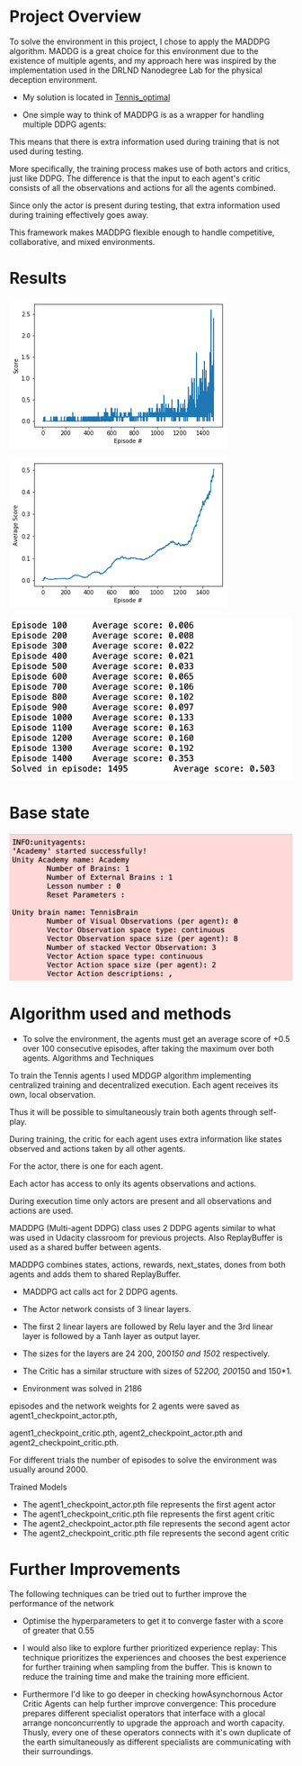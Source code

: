 # Project Overview

To solve the environment in this project, I chose to apply the MADDPG algorithm. MADDG is a great choice for this environment due to the existence of multiple agents, and my approach here was inspired by the implementation used in the DRLND Nanodegree Lab for the physical deception environment. 

- My solution is located in [Tennis_optimal](https://github.com/Pytrader1x/Multi-Agent_Reinforcement/blob/master/Tennis_optimal.ipynb)


- One simple way to think of MADDPG is as a wrapper for handling multiple DDPG agents:

This means that there is extra information used during training that is not used during testing.

More specifically, the training process makes use of both actors and critics, just like DDPG. The difference is that the input to each agent's critic consists of all the observations and actions for all the agents combined.

Since only the actor is present during testing, that extra information used during training effectively goes away.

This framework makes MADDPG flexible enough to handle competitive, collaborative, and mixed environments.

# Results

![](Scores_episodic.png)

![](Average.png)

![](Result_scores.png)


# Base state
![](Base_state.png	)


# Algorithm used and methods

- To solve the environment, the agents must get an average score of +0.5 over 100 consecutive episodes, 
after taking the maximum over both agents. Algorithms and Techniques 

To train the Tennis agents I used MDDGP algorithm implementing centralized training and decentralized execution. 
Each agent receives its own, local observation. 

Thus it will be possible to simultaneously train both agents through self-play. 

During training, the critic for each agent uses extra information like states observed and actions taken by all other agents.

For the actor, there is one for each agent. 

Each actor has access to only its agents observations and actions. 

During execution time only actors are present and all observations and actions are used. 

MADDPG (Multi-agent DDPG) class uses 2 DDPG agents similar to what was used in Udacity classroom 
for previous projects. Also ReplayBuffer is used as a shared buffer between agents. 

MADDPG combines states, actions, rewards, next_states, dones from both agents and adds them to shared ReplayBuffer. 

- MADDPG act calls act for 2 DDPG agents. 

- The Actor network consists of 3 linear layers. 

- The first 2 linear layers are followed by Relu layer and the 3rd linear layer is followed by a Tanh 
layer as output layer. 

- The sizes for the layers are 24 200, 200*150 and 150*2 respectively. 

- The Critic has a similar structure with sizes of 52*200, 200*150 and 150*1. 

- Environment was solved in 2186 

episodes and the network weights for 2 agents were saved as agent1_checkpoint_actor.pth, 

agent1_checkpoint_critic.pth, agent2_checkpoint_actor.pth and agent2_checkpoint_critic.pth. 

For different trials the number of episodes to solve the environment was usually around 2000.


Trained Models

- The agent1_checkpoint_actor.pth file represents the first agent actor
- The agent1_checkpoint_critic.pth file represents the first agent critic
- The agent2_checkpoint_actor.pth file represents the second agent actor
- The agent2_checkpoint_critic.pth file represents the second agent critic

# Further Improvements

The following techniques can be tried out to further improve the performance of the network

- Optimise the hyperparameters to get it to converge faster with a score of greater that 0.55
- I would also like to explore further prioritized experience replay: This technique prioritizes the experiences and chooses the best experience for further training when sampling from the buffer.
This is known to reduce the training time and make the training more efficient.

- Furthermore I'd like to go deeper in checking howAsynchornous Actor Critic Agents can help further improve convergence: This procedure prepares different specialist operators that interface with a glocal arrange nonconcurrently to upgrade the approach and worth capacity. Thusly, every one of these operators connects with it's own duplicate of the earth simultaneously as different specialists are communicating with their surroundings.
